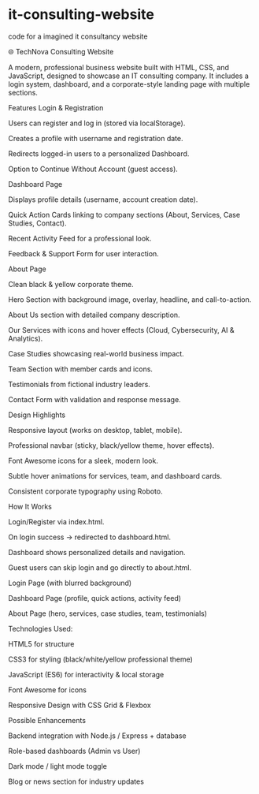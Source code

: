 # it-consulting-website
code for a imagined it consultancy website 

🌐 TechNova Consulting Website

A modern, professional business website built with HTML, CSS, and JavaScript, designed to showcase an IT consulting company.
It includes a login system, dashboard, and a corporate-style landing page with multiple sections.

Features
Login & Registration

Users can register and log in (stored via localStorage).

Creates a profile with username and registration date.

Redirects logged-in users to a personalized Dashboard.

Option to Continue Without Account (guest access).

Dashboard Page

Displays profile details (username, account creation date).

Quick Action Cards linking to company sections (About, Services, Case Studies, Contact).

Recent Activity Feed for a professional look.

Feedback & Support Form for user interaction.

About Page

Clean black & yellow corporate theme.

Hero Section with background image, overlay, headline, and call-to-action.

About Us section with detailed company description.

Our Services with icons and hover effects (Cloud, Cybersecurity, AI & Analytics).

Case Studies showcasing real-world business impact.

Team Section with member cards and icons.

Testimonials from fictional industry leaders.

Contact Form with validation and response message.

Design Highlights

Responsive layout (works on desktop, tablet, mobile).

Professional navbar (sticky, black/yellow theme, hover effects).

Font Awesome icons for a sleek, modern look.

Subtle hover animations for services, team, and dashboard cards.

Consistent corporate typography using Roboto.


How It Works

Login/Register via index.html.

On login success → redirected to dashboard.html.

Dashboard shows personalized details and navigation.

Guest users can skip login and go directly to about.html.



Login Page (with blurred background)

Dashboard Page (profile, quick actions, activity feed)

About Page (hero, services, case studies, team, testimonials)

Technologies Used:

HTML5 for structure

CSS3 for styling (black/white/yellow professional theme)

JavaScript (ES6) for interactivity & local storage

Font Awesome for icons

Responsive Design with CSS Grid & Flexbox

Possible Enhancements

Backend integration with Node.js / Express + database

Role-based dashboards (Admin vs User)

Dark mode / light mode toggle

Blog or news section for industry updates
